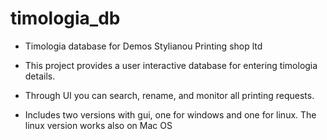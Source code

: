 # timologia_db
- Timologia database for Demos Stylianou Printing shop ltd

- This project provides a user interactive database for entering timologia details.
- Through UI you can search, rename, and monitor all printing requests.

- Includes two versions with gui, one for windows and one for linux. The linux version works also on Mac OS